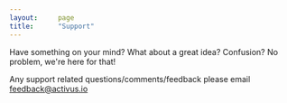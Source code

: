 ```yaml
---
layout:     page
title:      "Support"
---
```



Have something on your mind? What about a great idea? Confusion? No problem, we're here for that!


Any support related questions/comments/feedback please email feedback@activus.io
